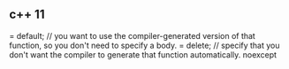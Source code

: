 ## c++ 11

= default; // you want to use the compiler-generated version of that function, so you don't need to specify a body.
= delete; //  specify that you don't want the compiler to generate that function automatically.
noexcept



